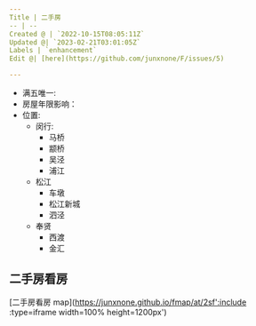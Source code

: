 ```yaml
---
Title | 二手房
-- | --
Created @ | `2022-10-15T08:05:11Z`
Updated @| `2023-02-21T03:01:05Z`
Labels | `enhancement`
Edit @| [here](https://github.com/junxnone/F/issues/5)

---
```

- 满五唯一:
- 房屋年限影响：
- 位置: 
  - 闵行:
    - 马桥
    - 颛桥
    - 吴泾
    - 浦江
  - 松江
    - 车墩
    - 松江新城
    - 泗泾
  - 奉贤
    - 西渡
    - 金汇


## 二手房看房

[二手房看房 map](https://junxnone.github.io/fmap/at/2sf':include :type=iframe width=100% height=1200px')

